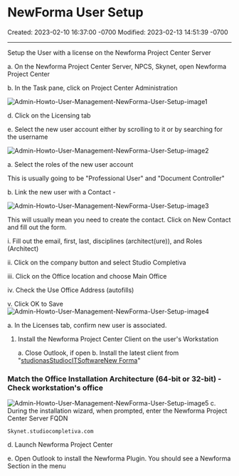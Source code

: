 # NewForma User Setup

Created: 2023-02-10 16:37:00 -0700
Modified: 2023-02-13 14:51:39 -0700

---

Setup the User with a license on the Newforma Project Center Server

a.  On the Newforma Project Center Server, NPCS, Skynet, open Newforma Project Center

b.  In the Task pane, click on Project Center Administration

![Admin-Howto-User-Management-NewForma-User-Setup-image1](999-Archive/StudioCompletiva/attachment/Admin-Howto-User-Management-NewForma-User-Setup-image1.png)

d.  Click on the Licensing tab

e.  Select the new user account either by scrolling to it or by searching for the username

![Admin-Howto-User-Management-NewForma-User-Setup-image2](999-Archive/StudioCompletiva/attachment/Admin-Howto-User-Management-NewForma-User-Setup-image2.png)

a.  Select the roles of the new user account

This is usually going to be "Professional User" and "Document Controller"

b.  Link the new user with a Contact -

![Admin-Howto-User-Management-NewForma-User-Setup-image3](999-Archive/StudioCompletiva/attachment/Admin-Howto-User-Management-NewForma-User-Setup-image3.png)

This will usually mean you need to create the contact. Click on New Contact and fill out the form.

i.  Fill out the email, first, last, disciplines (architect(ure)), and Roles (Architect)

ii. Click on the company button and select Studio Completiva

iii. Click on the Office location and choose Main Office

iv. Check the Use Office Address (autofills)

v.  Click OK to Save
![Admin-Howto-User-Management-NewForma-User-Setup-image4](999-Archive/StudioCompletiva/attachment/Admin-Howto-User-Management-NewForma-User-Setup-image4.png)

a.  In the Licenses tab, confirm new user is associated.

1. Install the Newforma Project Center Client on the user's Workstation

	a.  Close Outlook, if open
	b.  Install the latest client from "[studionasStudiocITSoftwareNew Forma](file://studionas/Studioc/IT/Software/New%20Forma)"

### Match the Office Installation Architecture (64-bit or 32-bit) - Check workstation's office

![Admin-Howto-User-Management-NewForma-User-Setup-image5](999-Archive/StudioCompletiva/attachment/Admin-Howto-User-Management-NewForma-User-Setup-image5.png)
c.  During the installation wizard, when prompted, enter the Newforma Project Center Server FQDN

```
Skynet.studiocompletiva.com
```

d.  Launch Newforma Project Center

e.  Open Outlook to install the Newforma Plugin. You should see a Newforma Section in the menu
